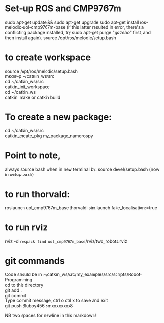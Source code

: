# Set-up ROS and CMP9767m

sudo apt-get update && sudo apt-get upgrade
sudo apt-get install ros-melodic-uol-cmp9767m-base 
(if this latter resulted in error, there's a conflicting package installed, try sudo apt-get purge "*gazebo*" first, and then install again). 
source /opt/ros/melodic/setup.bash


# to create workspace
source /opt/ros/melodic/setup.bash  
mkdir–p ~/catkin_ws/src  
cd ~/catkin_ws/src  
catkin_init_workspace  
cd ~/catkin_ws  
catkin_make or catkin build  

# To create a new package:
cd ~/catkin_ws/src  
catkin_create_pkg my_package_namerospy  

# Point to note, 
always source bash when in new terminal by: 
source devel/setup.bash  (now in setup.bash)

# to run thorvald:
roslaunch uol_cmp9767m_base thorvald-sim.launch fake_localisation:=true

# to run rviz
rviz -d `rospack find uol_cmp9767m_base`/rviz/two_robots.rviz

# git commands
Code should be in ~/catkin_ws/src/my_examples/src/scripts/Robot-Programming  
cd to this directory  
git add .  
git commit  
Type commit message, ctrl o ctrl x to save and exit  
git push Bluboy456  smxxxxxxxx8  
  
NB two spaces for newline in this markdown!  
